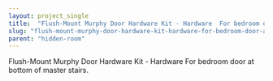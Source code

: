 ```yaml
---
layout: project_single
title:  "Flush-Mount Murphy Door Hardware Kit - Hardware  For bedroom door at bottom of master stairs."
slug: "flush-mount-murphy-door-hardware-kit-hardware-for-bedroom-door-at-bottom-of-master-stairs"
parent: "hidden-room"
---
```

Flush-Mount Murphy Door Hardware Kit - Hardware  For bedroom door at bottom of master stairs.